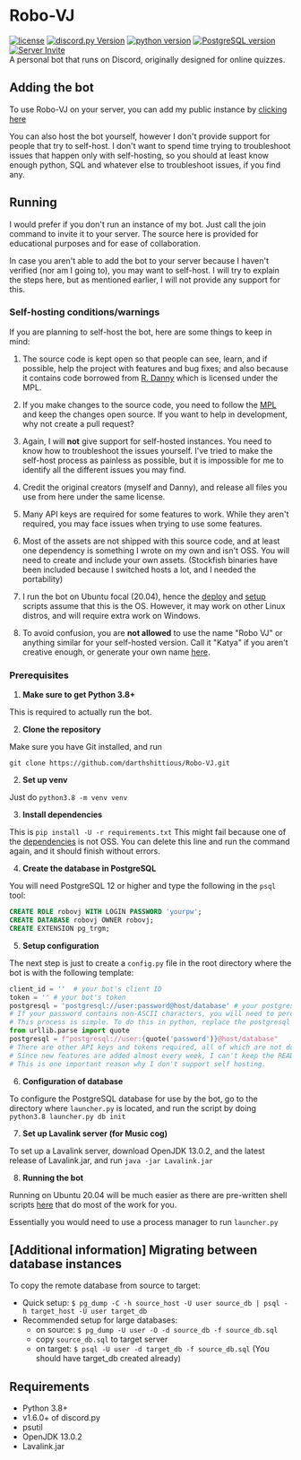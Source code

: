 # Robo-VJ
[![license](https://img.shields.io/github/license/darthshittious/Robo-VJ)](LICENSE)
[![discord.py Version](https://img.shields.io/badge/discord.py-1.6-blue)](https://github.com/Rapptz/discord.py)
[![python version](https://img.shields.io/badge/python-3.8|3.9-blue)](https://www.python.org/downloads/)
[![PostgreSQL version](https://img.shields.io/badge/psql-12|13-blue)](https://www.postgresql.org/download/)
[![Server Invite](https://discord.com/api/guilds/746769944774967440/embed.png)](https://discord.gg/rqgRyF8) \
A personal bot that runs on Discord, originally designed for online quizzes.

## Adding the bot

To use Robo-VJ on your server, you can add my public instance by [clicking here][oauth2-invite]

You can also host the bot yourself, however I don't provide support for people that try to self-host.
I don't want to spend time trying to troubleshoot issues that happen only with self-hosting,
so you should at least know enough python, SQL and whatever else to troubleshoot issues, if you find any.

## Running

I would prefer if you don't run an instance of my bot. Just call the join command to invite it to your server.
The source here is provided for educational purposes and for ease of collaboration.

In case you aren't able to add the bot to your server because I haven't verified (nor am I going to),
you may want to self-host. I will try to explain the steps here, but as mentioned earlier,
I will not provide any support for this.

### Self-hosting conditions/warnings
If you are planning to self-host the bot, here are some things to keep in mind:
1. The source code is kept open so that people can see, learn, and if possible,
   help the project with features and bug fixes; and also because it contains code borrowed from [R. Danny][rdanny-repo]
   which is licensed under the MPL.
  
2. If you make changes to the source code, you need to follow the [MPL](LICENSE) and keep the changes open source.
If you want to help in development, why not create a pull request?
   
3. Again, I will **not** give support for self-hosted instances. You need to know how to troubleshoot the issues yourself.
I've tried to make the self-host process as painless as possible, but it is impossible for me to identify all the
   different issues you may find.
   
4. Credit the original creators (myself and Danny), and release all files you use from here under the same license.
5. Many API keys are required for some features to work. While they aren't required, you may face issues when trying to use some features.
6. Most of the assets are not shipped with this source code, and at least one dependency is something I wrote on my own and isn't OSS.
You will need to create and include your own assets. (Stockfish binaries have been included because I switched hosts a lot, and I needed the portability)
   
7. I run the bot on Ubuntu focal (20.04), hence the [deploy](scripts/deploy.sh) and [setup](scripts/setup.sh) scripts assume that this is the OS.
However, it may work on other Linux distros, and will require extra work on Windows.
   
8. To avoid confusion, you are **not allowed** to use the name "Robo VJ" or anything similar for your self-hosted version.
Call it "Katya" if you aren't creative enough, or generate your own name [here](https://www.behindthename.com/random/).
   
### Prerequisites

1. **Make sure to get Python 3.8+**

This is required to actually run the bot.

2. **Clone the repository**
   
Make sure you have Git installed, and run
```shell
git clone https://github.com/darthshittious/Robo-VJ.git
```
2. **Set up venv**

Just do `python3.8 -m venv venv`

3. **Install dependencies**

This is `pip install -U -r requirements.txt`
This might fail because one of the [dependencies][d20-permalink] is not OSS.
You can delete this line and run the command again, and it should finish without errors.

4. **Create the database in PostgreSQL**

You will need PostgreSQL 12 or higher and type the following
in the `psql` tool:

```sql
CREATE ROLE robovj WITH LOGIN PASSWORD 'yourpw';
CREATE DATABASE robovj OWNER robovj;
CREATE EXTENSION pg_trgm;
```

5. **Setup configuration**

The next step is just to create a `config.py` file in the root directory where
the bot is with the following template:

```py
client_id = ''  # your bot's client ID
token = '' # your bot's token
postgresql = 'postgresql://user:password@host/database' # your postgresql info from above.
# If your password contains non-ASCII characters, you will need to percent encode it.
# This process is simple. To do this in python, replace the postgresql declaration in your config.py with these lines
from urllib.parse import quote
postgresql = f"postgresql://user:{quote('password')}@host/database"
# There are other API keys and tokens required, all of which are not documented.
# Since new features are added almost every week, I can't keep the README up to date.
# This is one important reason why I don't support self hosting.
```

6. **Configuration of database**

To configure the PostgreSQL database for use by the bot, go to the directory where `launcher.py` is located, and run the script by doing `python3.8 launcher.py db init`

7. **Set up Lavalink server (for Music cog)**

To set up a Lavalink server, download OpenJDK 13.0.2, and the latest release of Lavalink.jar, and run `java -jar Lavalink.jar`

8. **Running the bot**

Running on Ubuntu 20.04 will be much easier as there are pre-written shell scripts [here](scripts) that do most of the work for you.

Essentially you would need to use a process manager to run `launcher.py`

## [Additional information] Migrating between database instances

To copy the remote database from source to target:
  - Quick setup: `$ pg_dump -C -h source_host -U user source_db | psql -h target_host -U user target_db`
  - Recommended setup for large databases:
    - on source: `$ pg_dump -U user -O -d source_db -f source_db.sql`
    - copy `source_db.sql` to target server
    - on target: `$ psql -U user -d target_db -f source_db.sql` (You should have target_db created already)


## Requirements

- Python 3.8+
- v1.6.0+ of discord.py
- psutil
- OpenJDK 13.0.2
- Lavalink.jar


[oauth2-invite]: https://discord.com/oauth2/authorize?client_id=743900453649252464&scope=bot&permissions=8
[rdanny-repo]: https://github.com/Rapptz/RoboDanny
[d20-permalink]: https://github.com/darthshittious/Robo-VJ/blob/9b5b3800d6bd5721032097539125104588be2d3d/requirements.txt#L3
